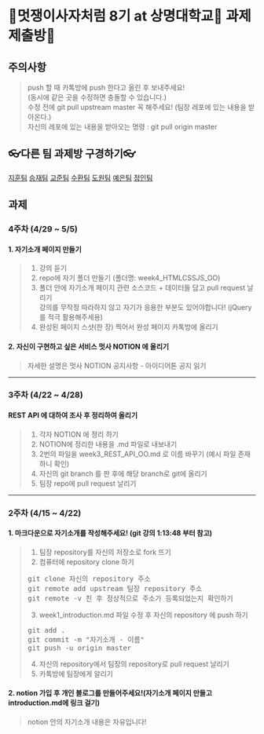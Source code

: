 🦁멋쟁이사자처럼 8기 at 상명대학교🦁 과제 제출방📖
=================================


주의사항
-----
> push 할 때 카톡방에 push 한다고 올린 후 보내주세요!  
> (동시에 같은 곳을 수정하면 충돌할 수 있습니다.)  
> 수정 전에 git pull upstream master 꼭 해주세요! (팀장 레포에 있는 내용을 받아온다.)  
> 자신의 레포에 있는 내용을 받아오는 명령 : git pull origin master

👓다른 팀 과제방 구경하기👓  
----------
[지훈팀](https://github.com/kkangjee/likelion8_github_assignment)
[승재팀](https://github.com/msj0319/likelion8_github_assignment)
[교준팀](https://github.com/jkjan/Quentin)
[수환팀](https://github.com/ys012313/likelion8_github_assignment)
[도원팀](https://github.com/devdw98/likelion8th_assignment)
[예은팀](https://github.com/KimYeeun99/Likelion_hw)
[정인팀](https://github.com/jeongiin/LikelionAssignment)

과제
----

### 4주차 (4/29 ~ 5/5)
#### 1. 자기소개 페이지 만들기
> 1. 강의 듣기
> 2. repo에 자기 폴더 만들기 (폴더명: week4_HTMLCSSJS_OO)
> 3. 폴더 안에 자기소개 페이지 관련 소스코드 + 데이터들 담고 pull request 날리기  
>   강의를 무작정 따라하지 않고 자기가 응용한 부분도 있어야합니다! (jQuery를 적극 활용해주세용)
> 4. 완성된 페이지 스샷(한 장) 찍어서 완성 페이지 카톡방에 올리기

#### 2. 자신이 구현하고 싶은 서비스 멋사 NOTION 에 올리기
> 자세한 설명은 멋사 NOTION 공지사항 - 아이디어톤 공지 읽기

--------

### 3주차 (4/22 ~ 4/28)
####  REST API 에 대하여 조사 후 정리하여 올리기
> 1. 각자 NOTION 에 정리 하기
> 2. NOTION에 정리한 내용을 .md 파일로 내보내기 
> 3. 2번의 파일을 week3_REST_API_OO.md 로 이름 바꾸기 (예시 파일 존재하니 확인)
> 4. 자신의 git branch 를 판 후에 해당 branch로 git에 올리기
> 5. 팀장 repo에 pull request 날리기


----------------
### 2주차 (4/15 ~ 4/22)  
#### 1. 마크다운으로 자기소개를 작성해주세요! (git 강의 1:13:48 부터 참고)

> 1. 팀장 repository를 자신의 저장소로 fork 뜨기
> 2. 컴퓨터에 repository clone 하기
> <pre>
> git clone 자신의 repository 주소
> git remote add upstream 팀장 repository 주소
> git remote -v 친 후 정상적으로 주소가 등록되었는지 확인하기
> </pre>
> 3. week1_introduction.md 파일 수정 후 자신의 repository 에 push 하기
> <pre>
> git add .
> git commit -m "자기소개 - 이름" 
> git push -u origin master
> </pre>
> 4. 자신의 repository에서 팀장의 repository로 pull request 날리기
> 5. 카톡방에 팀장에게 알리기

#### 2. notion 가입 후 개인 블로그를 만들어주세요!(자기소개 페이지 만들고 introduction.md에 링크 걸기)
> notion 안의 자기소개 내용은 자유입니다!

